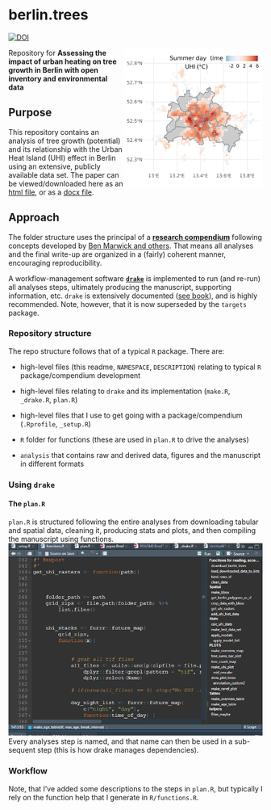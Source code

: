 
<!-- README.md is generated from README.Rmd. Please edit that file -->

# berlin.trees

[![DOI](https://zenodo.org/badge/227480623.svg)](https://zenodo.org/badge/latestdoi/227480623)

<img src="analysis/figures/map_03_uhi.png" align="right" height = 275px, width = 275px />

Repository for **Assessing the impact of urban heating on tree growth in
Berlin with open inventory and environmental data**

## Purpose

This repository contains an analysis of tree growth (potential) and its
relationship with the Urban Heat Island (UHI) effect in Berlin using an
extensive, publicly available data set. The paper can be
viewed/downloaded here as an [html
file](./analysis/paper/paper_knit.html), or as a [docx
file](./analysis/paper/Hurley-et-al_UFUG_berlin-trees.docx).

## Approach

The folder structure uses the principal of a [**research
compendium**](https://research-compendium.science/) following concepts
developed by [Ben Marwick and
others](https://www.tandfonline.com/doi/abs/10.1080/00031305.2017.1375986?journalCode=utas20).
That means all analyses and the final write-up are organized in a
(fairly) coherent manner, encouraging reproducibility.

A workflow-management software
[**`drake`**](https://github.com/ropensci/drake) is implemented to run
(and re-run) all analyses steps, ultimately producing the manuscript,
supporting information, etc. `drake` is extensively documented ([see
book](https://books.ropensci.org/drake/)), and is highly recommended.
Note, however, that it is now superseded by the `targets` package.

### Repository structure

The repo structure follows that of a typical `R` package. There are:

-   high-level files (this readme, `NAMESPACE`, `DESCRIPTION`) relating
    to typical `R` package/compendium development

-   high-level files relating to `drake` and its implementation
    (`make.R`, `_drake.R`, `plan.R`)

-   high-level files that I use to get going with a package/compendium
    (`.Rprofile`, `_setup.R`)

-   `R` folder for functions (these are used in `plan.R` to drive the
    analyses)

-   `analysis` that contains raw and derived data, figures and the
    manuscript in different formats

### Using `drake`

#### The `plan.R`

`plan.R` is structured following the entire analyses from downloading
tabular and spatial data, cleaning it, producing stats and plots, and
then compiling the manuscript using functions. ![](./functions.png)
Every analyses step is named, and that name can then be used in a
sub-sequent step (this is how drake manages dependencies).

### Workflow

Note, that I’ve added some descriptions to the steps in `plan.R`, but
typically I rely on the function help that I generate in
`R/functions.R`.
